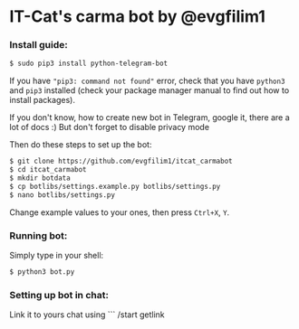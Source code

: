 # IT-Cat's carma bot by @evgfilim1

### Install guide:
```bash 
$ sudo pip3 install python-telegram-bot
```
If you have `"pip3: command not found"` error, check that you have `python3` and `pip3` 
installed (check your package manager manual to find out how to install packages).

If you don't know, how to create new bot in Telegram, google it, there are a lot of docs :)
But don't forget to disable privacy mode

Then do these steps to set up the bot:
```bash
$ git clone https://github.com/evgfilim1/itcat_carmabot
$ cd itcat_carmabot
$ mkdir botdata
$ cp botlibs/settings.example.py botlibs/settings.py
$ nano botlibs/settings.py
```
Change example values to your ones, then press `Ctrl+X`, `Y`.

### Running bot:

Simply type in your shell:
```bash 
$ python3 bot.py
```
### Setting up bot in chat:
Link it to yours chat using ```
/start getlink
```
